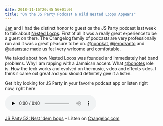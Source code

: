 ```yaml
---
date: 2018-11-16T20:45:56+01:00
title: "On the JS Party Podcast a Wild Nested Loops Appears"
---
```


[Jan](https://twitter.com/thedeftone) and I had the distinct honor to guest on the JS Party podcast last week to talk about [Nested Loops](https://nestedloops.github.io). First of all it was a really great experience to be a guest on there. The Changelog family of podcasts are very professionally run and it was a great pleasure to be on. [@noopkat](https://twitter.com/noopkat), [@jerodsanto](https://twitter.com/jerodsanto) and [@adamstac](https://twitter.com/adamstac) made us feel very welcome and comfortable.

We talked about how Nested Loops was founded and immediately had band problems. Why I am rapping with a Jamaican accent. What [@bonotes](https://twitter.com/bonotes) role is. How the tech works and evolved on the music, video and effects sides. I think it came out great and you should definitely give it a listen. 

Get it by looking for JS Party in your favorite podcast app or listen right now, right here:  

<audio data-theme="night" data-src="https://changelog.com/jsparty/52/embed" src="https://cdn.changelog.com/uploads/jsparty/52/js-party-52.mp3" preload="none" class="changelog-episode" controls></audio><p><a href="https://changelog.com/jsparty/52">JS Party 52: Nest 'dem loops</a> – Listen on <a href="https://changelog.com/">Changelog.com</a></p><script async src="//cdn.changelog.com/embed.js"></script>